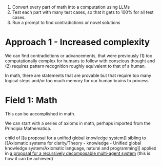  1. Convert every part of math into a computation using LLMs
2. Test each part with many test cases, so that it gets to 100% for all test cases.
3. Run a prompt to find contradictions or novel solutions


# Approach 1 - Increased complexity
We can find contradictions or advancements, that were previously (1) too computationally complex for humans to follow with conscious thought and (2) requires pattern recognition roughly equivalent to that of a human.

In math, there are statements that are provable but that require too many logical steps and/or too much memory for our human brains to process. 

# Field 1: Math
This can be accomplished in math. 

We can start with a series of axioms in math, perhaps imported from the Principia Mathematica. 


child of [[a proposal for a unified global knowledge system]]
sibling to [[Axiomatic systems for clarity/Theory - knowledge - Unified global knowledge system/Axiomatic language, natural and programming]]
applied in [a proposal for a recursively decomposable multi-agent system](https://docs.google.com/document/d/1XjJ-wKAcG2ET-U31g1w7AgHoxbfOsiusxjy4MjQ-sLQ/edit#heading=h.1wpme4cab2z7) (this is how it can be achieved)